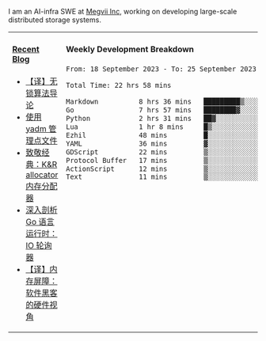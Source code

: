 I am an AI-infra SWE at [Megvii Inc](https://en.megvii.com/), working on developing large-scale distributed storage systems.

<table width="960px">
<tr>
<td valign="top" width="50%">

#### <a href="https://www.kongjun18.me" target="_blank">Recent Blog</a>

<!-- BLOG-POST-LIST:START -->
- [【译】无锁算法导论](https://kongjun18.github.io/posts/2023/07/14/)
- [使用 yadm 管理点文件](https://kongjun18.github.io/posts/2023/04/07/)
- [致敬经典：K&amp;R allocator 内存分配器](https://kongjun18.github.io/posts/2022/12/12/)
- [深入剖析 Go 语言运行时：IO 轮询器](https://kongjun18.github.io/posts/2022/11/21/)
- [【译】内存屏障：软件黑客的硬件视角](https://kongjun18.github.io/posts/2022/11/03/)
<!-- BLOG-POST-LIST:END -->

</td>
<td valign="top" width="50%">

#### Weekly Development Breakdown

<!--START_SECTION:waka-->

```txt
From: 18 September 2023 - To: 25 September 2023

Total Time: 22 hrs 58 mins

Markdown          8 hrs 36 mins   █████████▒░░░░░░░░░░░░░░░   37.48 %
Go                7 hrs 57 mins   ████████▓░░░░░░░░░░░░░░░░   34.68 %
Python            2 hrs 31 mins   ██▓░░░░░░░░░░░░░░░░░░░░░░   10.99 %
Lua               1 hr 8 mins     █▒░░░░░░░░░░░░░░░░░░░░░░░   05.00 %
Ezhil             48 mins         █░░░░░░░░░░░░░░░░░░░░░░░░   03.53 %
YAML              36 mins         ▓░░░░░░░░░░░░░░░░░░░░░░░░   02.68 %
GDScript          22 mins         ▒░░░░░░░░░░░░░░░░░░░░░░░░   01.66 %
Protocol Buffer   17 mins         ▒░░░░░░░░░░░░░░░░░░░░░░░░   01.28 %
ActionScript      12 mins         ▒░░░░░░░░░░░░░░░░░░░░░░░░   00.88 %
Text              11 mins         ▒░░░░░░░░░░░░░░░░░░░░░░░░   00.80 %
```

<!--END_SECTION:waka-->
</td>
</tr>

</table>
